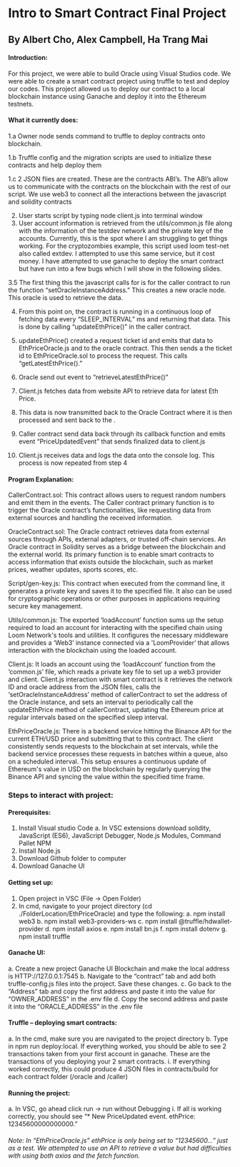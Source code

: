 # Intro to Smart Contract Final Project
## By Albert Cho, Alex Campbell, Ha Trang Mai

#### Introduction:
For this project, we were able to build Oracle using Visual Studios code. We were able to create a smart contract project using truffle to test and deploy our codes. This project allowed us to deploy our contract to a local blockchain instance using Ganache and deploy it into the Ethereum testnets. 

#### What it currently does:
1.a Owner node sends command to truffle to deploy contracts onto blockchain.

1.b Truffle config and the migration scripts are used to initialize these contracts and help deploy them

1.c 2 JSON flies are created. These are the contracts ABI’s. The ABI’s allow us to communicate with the contracts on the blockchain with the rest of our script. We use web3 to connect all the interactions between the javascript and solidity contracts

2. User starts script by typing node client.js into terminal window
3. User account information is retrieved from the utils/common.js file along with the information of the testdev network and the private key of the accounts. Currently, this is the spot where I am struggling to get things working. For the cryptozombies example, this script used loom test-net also called extdev. I attempted to use this same service, but it cost money. I have attempted to use ganache to deploy the smart contract but have run into a few bugs which I will show in the following slides.

3.5 The first thing this the javascript calls for is for the caller contract to run the function “setOracleInstanceAddress.” This creates a new oracle node. This oracle is used to retrieve the data. 

4. From this point on, the contract is running in a continuous loop of fetching data every “SLEEP_INTERVAL” ms and returning that data. This is done by calling “updateEthPrice()” in the caller contract.
   
5. updateEthPrice() created a request ticket id and emits that data to EthPriceOracle.js and to the oracle contract. This then sends a the ticket id to EthPriceOracle.sol to process the request. This calls “getLatestEthPrice().”
   
6. Oracle send out event to “retrieveLatestEthPrice()”
    
7. Client.js fetches data from website API to retrieve data for latest Eth Price.
  
8. This data is now transmitted back to the Oracle Contract where it is then processed and sent back to the .
    
9. Caller contract send data back through its callback function and emits event “PriceUpdatedEvent” that sends finalized data to client.js
    
10. Client.js receives data and logs the data onto the console log. This process is now repeated from step 4


#### Program Explanation:
CallerContract.sol: This contract allows users to request random numbers and emit them in the events. The Caller contract primary function is to trigger the Oracle contract’s functionalities, like requesting data from external sources and handling the received information.

OracleContract.sol: The Oracle contract retrieves data from external sources through APIs, external adapters, or trusted off-chain services. An Oracle contract in Solidity serves as a bridge between the blockchain and the external world. Its primary function is to enable smart contracts to access information that exists outside the blockchain, such as market prices, weather updates, sports scores, etc.

Script/gen-key.js: This contract when executed from the command line, it generates a private key and saves it to the specified file. It also can be used for cryptographic operations or other purposes in applications requiring secure key management.

Utils/common.js: The exported ‘loadAccount’ function sums up the setup required to load an account for interacting with the specified chain using Loom Network's tools and utilities. It configures the necessary middleware and provides a ‘Web3’ instance connected via a 'LoomProvider’ that allows interaction with the blockchain using the loaded account.

Client.js: It loads an account using the ‘loadAccount’ function from the ‘common.js’ file, which reads a private key file to set up a web3 provider and client. Client.js interaction with smart contract is it retrieves the network ID and oracle address from the JSON files, calls the ‘setOracleInstanceAddress’ method of callerContract to set the address of the Oracle instance, and sets an interval to periodically call the updateEthPrice method of callerContract, updating the Ethereum price at regular intervals based on the specified sleep interval.

EthPriceOracle.js: There is a backend service hitting the Binance API for the current ETH/USD price and submitting that to this contract. The client consistently sends requests to the blockchain at set intervals, while the backend service processes these requests in batches within a queue, also on a scheduled interval. This setup ensures a continuous update of Ethereum's value in USD on the blockchain by regularly querying the Binance API and syncing the value within the specified time frame.

### Steps to interact with project:

#### Prerequisites:
1)	Install Visual studio Code
a.	In VSC extensions download solidity, JavaScript (ES6), JavaScript Debugger, Node.js Modules, Command Pallet NPM 
2)	Install Node.js
3)	Download Github folder to computer
4)	Download Ganache UI
	
#### Getting set up:
1)	Open project in VSC (File -> Open Folder)
2)	In cmd, navigate to your project directory (cd ./FolderLocation/EthPriceOracle) and type the following:
a.	npm install web3
b.	npm install web3-providers-ws
c.	npm install @truffle/hdwallet-provider
d.	npm install axios
e.	npm install bn.js
f.	npm install dotenv
g.	npm install truffle

#### Ganache UI:
a.	Create a new project Ganache UI Blockchain and make the local address is HTTP://127.0.0.1:7545
b.	Navigate to the “contract” tab and add both truffle-config.js files into the project. Save these changes. 
c.	Go back to the “Address” tab and copy the first address and paste it into the value for “OWNER_ADDRESS” in the .env file
d.	Copy the second address and paste it into the “ORACLE_ADDRESS” in the .env file

#### Truffle – deploying smart contracts:
a.	In the cmd, make sure you are navigated to the project directory
b.	Type in npm run deploy:local. If everything worked, you should be able to see 2 transactions taken from your first account in ganache. These are the transactions of you deploying your 2 smart contracts.
i.  If everything worked correctly, this could produce 4 JSON files in contracts/build for each contract folder (/oracle and /caller) 

#### Running the project:
a.	In VSC, go ahead click run -> run without Debugging
i.	If all is working correctly, you should see “* New PriceUpdated event. ethPrice: 12345600000000000.”

###### Note: In “EthPriceOracle.js” ethPrice is only being set to “12345600…” just as a test. We attempted to use an API to retrieve a value but had difficulties with using both axios and the fetch function. 
